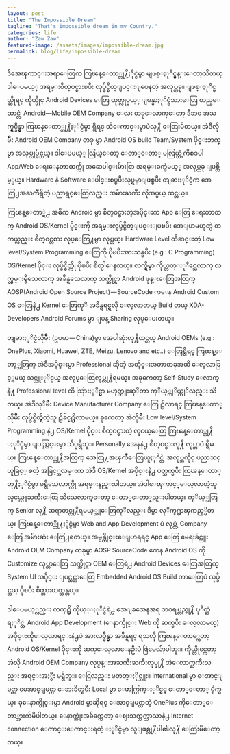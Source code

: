 ```yaml
---
layout: post
title: "The Impossible Dream"
tagline: "That's impossible dream in my Country."
categories: life
author: "Zaw Zaw"
featured-image: /assets/images/impossible-dream.jpg
permalink: blog/life/impossible-dream
---
```


ဒီအေၾကာင္းအရာေတြက ကြၽန္ေတာ္တု႔ိႏိုင္ငံမွာ မျဖစ္ႏုိင္မွန္းေတာ့သိတယ္ ဒါေပမယ့္ အရမ္းစိတ္ဝင္စားၿပီး လုပ္ခ်င္စိတ္ျပင္းျပေနတဲ့ အလုပ္တခု။ ျဖစ္ႏုိင္မယ္ဆိုရင္ ကိုယ္ပိုင္ Android Devices ေတြ ထုတ္လုပ္မယ့္ ျမန္မာႏုိင္ငံသားေတြ တည္ေထာင္တဲ့ Android—Mobile OEM Company‌ ေလး တခုေလာက္ေတာ့ ဒီဘဝ အသက္ရွင္ခ်ိန္မွာ ကြၽန္ေတာ္တု႔ိႏုိင္ငံမွာ ရွိရင္ သိေကာင္းမွာပဲလု႔ိ ေတြးမိတယ္။ အဲဒီလိုမ်ိဳး Android OEM Company တခု မွာ Android OS build Team/System ပိုင္းဘက္မွာ အလုပ္လုပ္ခ်င္တယ္။ ဒါေပမယ့္ လြယ္ေတာ့ ေတာ္ေတာ္ မလြယ္တဲ့ကိစၥပါ App/Web ေရးေနတာထက္ကို အဆေပါင္းမ်ားစြာ အရမ္းခက္ခဲမယ့္ အလုပ္တခု ျဖစ္လိမ့္မယ္။ Hardware နဲ Software ေပါင္းစပ္ၿပီးလုပ္ရမွာျဖစ္ၿပီး တျခားႏုိင္ငံက အေတြ႕အႀကဳံရွိတဲ့ ပညာရွင္ေတြလည္း အမ်ားႀကီး လိုအပ္မယ္ ထင္တယ္။

ကြၽန္ေတာ္ရဲ႕ အဓိက Android မွာ စိတ္ဝင္စားတဲ့အပိုင္းက App ေတြ ေရးတာထက္ Android OS/Kernel ပိုင္းကို အရမ္းလုပ္ခ်င္စိတ္ျပင္းျပၿပီး အေျပာမဟုတ္ပဲ တကယ္လည္း စိတ္ဝင္တစား လုပ္ေတြ႔မွာ လုပ္တယ္။ Hardware Level ထိဆင္းတဲ့ Low level/System Programming ေတြကို ပိုၿပီးအားသန္ၿပီး (e.g : C Programming) OS/Kernel ပိုင္း လုပ္ခ်င္စိတ္ကို ပိုၿပီး စိတ္ပါေနတယ္။ လက္ရွိမွာ ကိုယ္တတ္ႏုိင္သေလာက္ လက္လွမ္းမွီသေလာက္ အခ်ိန္ရသေလာက္ သက္ဆိုင္ရာ Android ဖုန္းေတြအတြက္ AOSP(Android Open Source Project) — SourceCode က‌ေန Android Custom OS ေတြနဲ႕ Kernel ေတြကုိ အခ်ိန္ရရင္ရလို ေလ့လာတယ္ Build တယ္ XDA-Developers Android Forums မွာ ျပန္ Sharing လုပ္ေပးတယ္။

တျခားႏုိင္ငံလိုမ်ိဳး (ဥပမာ — China)မွာ အေပါဆုံးလု႔ိထင္တယ္ Android OEMs (e.g : OnePlus, Xiaomi, Huawei, ZTE, Meizu, Lenovo and etc..) ေတြရွိရင္ ကြၽန္ေတာ့္အတြက္ အဲဒီအပိုင္းမွာ Professional ဆိုတဲ့ အတိုင္းအတာတခုအထိ ေလ့လာခြင့္ရမယ္ သင္ယူႏုိင္မယ္ အလုပ္ေတြလုပ္လု႔ိရမယ္။ အခုကေတာ့ Self-Study ေလာက္နဲ႔ Professional level ထိ သြားႏုိင္မွာ မဟုတ္ဘူးဆုိတာ ကုိယ့္ကုိယ္ကုိလည္း သိတယ္။ အဲဒီလုိမ်ဳိး Device Manufacturer Company ေတြ ႐ွိလာရင္ ကြၽန္ေတာ္လိုမ်ိဳး လုပ္ခ်င္စိတ္ရွိတဲ့သူ ႐ွိခ်င္႐ွိလာမယ္။ ခုကေတာ့ အဲလိုမ်ိဳး Low level/System Programming နဲ႕ OS/Kernel ပိုင္း စိတ္ဝင္စားတဲ့ လူငယ္ေတြ ကြၽန္ေတာ္တု႔ိ ႏုိင္ငံမွာ ျပည္တြင္းမွာ သိပ္မရွိဘူး။ Personally အေနနဲ႕ စိတ္ဝင္စားလု႔ိ လုပ္တာပဲ ရွိမယ္။ ကြၽန္ေတာ္တု႔ိအတြက္ အေတြ႔အၾကဳံေတြယူႏုိင္တဲ့ အလုပ္အကိုင္ ပညာသင္ယူခြင့္ စတဲ့ အခြင့္အလမ္းက အဲဒီ OS/Kernel အပိုင္းနဲ႕ ပတ္သက္ၿပီး ကြၽန္ေတာ္တု႔ိႏုိင္ငံမွာ မရွိသေလာက္ကို အရမ္းနည္းပါတယ္။ အဲဒါေၾကာင့္ေလ့လာတဲ့သူ လူငယ္လူႀကီးေတြ သိသေလာက္ေတာ့ ေတာ္ေတာ္နည္းပါတယ္။ ကုိယ့္အတြက္ Senior လု႔ိ ဆရာတင္လု႔ိရမယ့္သူေတြကုိလည္း ဒီမွာ လုိက္႐ွာၾကည့္မိတယ္။ ကြၽန္ေတာ္တို႔ႏိုင္ငံမွာ Web and App Development ပဲ လုပ္တဲ့ Company ေတြ အမ်ားဆုံး ေတြ႕ရတယ္။ အမွန္တိုင္းေျပာရရင္ App ေတြ မေရးခ်င္ဘူး Android OEM Company တခုမွာ AOSP SourceCode ကေန Android OS ကို Customize လုပ္တာေတြ သက္ဆိုင္ရာ OEM ေတြရဲ႕ Android Devices ေတြအတြက္ System UI အပိုင္း ျပင္ဆင္တာေတြ Embedded Android OS Build တာေတြပဲ လုပ္ခ်င္တယ္ ပိုၿပီး စိတ္အားထက္သန္တယ္။

ဒါေပမယ့္လည္း လက္႐ွိ ကိုယ့္ႏုိင္ငံရဲ႕ အေျခအေနအရ ဘဝရပ္တည္ဖု႔ိ ပုိက္ဆံရႏုိင္တဲ့ Android App Development (ေနာက္ပိုင္း Web ကို ဆက္ၿပီး ေလ့လာမယ္) အပိုင္းကိုေလ့လာရင္းနဲ႕ပဲ အားလပ္ခ်ိန္မွာ အခ်ိန္ရရင္ ရသလို ကြၽန္ေတာ္ကေတာ့ Android OS/Kernel ပိုင္းကို ဆက္ေလ့လာေနဦးပဲ ဇြဲမေလ်ာ့ပါဘူး။ ကိုယ္တိုင္ကေတာ့ အဲလို Android OEM Company လုပ္ငန္းအႀကီးႀကီးလုပ္ဖု႔ိ အဲေလာက္ႀကီးလည္း အရင္းအႏွီး မရွိဘူး။ ေငြလည္း မတတ္ႏိုင္ဘူး။ International မွာ ေအာင္ျမင္တာ မေအာင္ျမင္တာ ေဘးခ်ိတ္ၿပီး Local မွာ ေဖာက္ထြက္ႏုိင္ရင္ ေတာ္ေတာ္ မိုက္မယ္။ ခုေနာက္ပိုင္းမွာ Android မွာဆိုရင္ ေအာင္ျမင္လာတဲ့ OnePlus ကိုေတာ္ေတာ္အားက်မိပါတယ္။ ေနာက္ဆုံးအခ်က္ကေတာ့ ေဈးသက္သက္သာသာနဲ႕ Internet connection ေကာင္းေကာင္းရတဲ့ ႏုိင္ငံမွာ လူျဖစ္လု႔ိပါ၏လု႔ိ ေတြးမိေတာ့တယ္။
